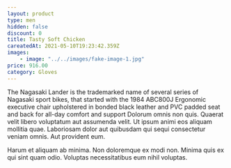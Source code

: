 ```yaml
---
layout: product
type: men
hidden: false
discount: 0
title: Tasty Soft Chicken
careatedAt: 2021-05-10T19:23:42.359Z
images:
    - image: "../../images/fake-image-1.jpg"
price: 916.00
category: Gloves
---
```

The Nagasaki Lander is the trademarked name of several series of Nagasaki sport bikes, that started with the 1984 ABC800J
Ergonomic executive chair upholstered in bonded black leather and PVC padded seat and back for all-day comfort and support
Dolorum omnis non quis. Quaerat velit libero voluptatum aut assumenda velit. Ut ipsum animi eos aliquam mollitia quae. Laboriosam dolor aut quibusdam qui sequi consectetur veniam omnis. Aut provident eum.
 Harum et aliquam ab minima. Non doloremque ex modi non. Minima quis ex qui sint quam odio. Voluptas necessitatibus eum nihil voluptas.
